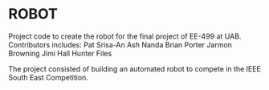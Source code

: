 # ROBOT

Project code to create the robot for the final project of EE-499 at UAB.
Contributors includes:
	Pat Srisa-An
	Ash Nanda
	Brian Porter
	Jarmon Browning
	Jimi Hall
	Hunter Files

The project consisted of building an automated robot to compete in the 
IEEE South East Competition.  
